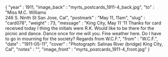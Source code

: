 {
  "year" : 1911,
  "image_back" : "myrts_postcards_1911-4_back.jpg",
  "to" : "Miss M.C. Williams<br> 246 S. Ninth St San Jose, Cal",
  "postmark" : "May 11, 11am",
  "slug" : "card078",
  "weight" : 73,
  "message" : "King City, May 11 '11 Thanks for card received today I thing the initials were R.K. Would like to be there for the picnic and dance. Dance once for me will you. Fine weather here. Do I have to go in mourning for the society? Regards from W.C.F.",
  "from" : "W.C.F.",
  "date" : "1911-05-11",
  "cover" : "Photograph: Salinas River (bridge) King City, Cal",
  "notes" : "",
  "image_front" : "myrts_postcards_1911-4_front.jpg"
}
